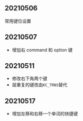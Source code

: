 ## 20210506
常用键位设置

## 20210507
* 增加右 command 和 option 键

## 20210511
* 修改右下角两个键
* 层重复的键改由`KC_TRNS`替代

## 20210517
* 增加左移和右移一个单词的快捷键